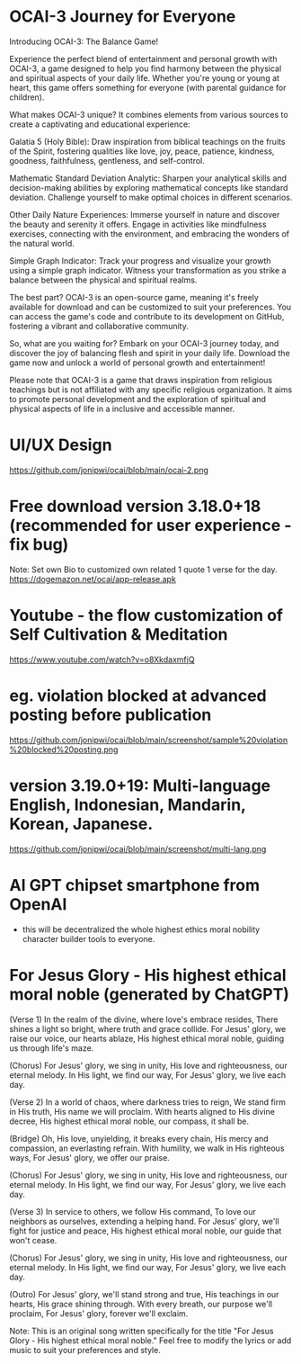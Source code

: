 # OCAI-3 Journey for Everyone

Introducing OCAI-3: The Balance Game!

Experience the perfect blend of entertainment and personal growth with OCAI-3, a game designed to help you find harmony between the physical and spiritual aspects of your daily life. Whether you're young or young at heart, this game offers something for everyone (with parental guidance for children).

What makes OCAI-3 unique? It combines elements from various sources to create a captivating and educational experience:

Galatia 5 (Holy Bible): Draw inspiration from biblical teachings on the fruits of the Spirit, fostering qualities like love, joy, peace, patience, kindness, goodness, faithfulness, gentleness, and self-control.

Mathematic Standard Deviation Analytic: Sharpen your analytical skills and decision-making abilities by exploring mathematical concepts like standard deviation. Challenge yourself to make optimal choices in different scenarios.

Other Daily Nature Experiences: Immerse yourself in nature and discover the beauty and serenity it offers. Engage in activities like mindfulness exercises, connecting with the environment, and embracing the wonders of the natural world.

Simple Graph Indicator: Track your progress and visualize your growth using a simple graph indicator. Witness your transformation as you strike a balance between the physical and spiritual realms.

The best part? OCAI-3 is an open-source game, meaning it's freely available for download and can be customized to suit your preferences. You can access the game's code and contribute to its development on GitHub, fostering a vibrant and collaborative community.

So, what are you waiting for? Embark on your OCAI-3 journey today, and discover the joy of balancing flesh and spirit in your daily life. Download the game now and unlock a world of personal growth and entertainment!

Please note that OCAI-3 is a game that draws inspiration from religious teachings but is not affiliated with any specific religious organization. It aims to promote personal development and the exploration of spiritual and physical aspects of life in a inclusive and accessible manner.

# UI/UX Design
https://github.com/jonipwi/ocai/blob/main/ocai-2.png

# Free download version 3.18.0+18 (recommended for user experience - fix bug)
Note: Set own Bio to customized own related 1 quote 1 verse for the day.
https://dogemazon.net/ocai/app-release.apk 

# Youtube - the flow customization of Self Cultivation & Meditation 
https://www.youtube.com/watch?v=o8XkdaxmfjQ

# eg. violation blocked at advanced posting before publication
https://github.com/jonipwi/ocai/blob/main/screenshot/sample%20violation%20blocked%20posting.png

# version 3.19.0+19: Multi-language English, Indonesian, Mandarin, Korean, Japanese.
https://github.com/jonipwi/ocai/blob/main/screenshot/multi-lang.png

# AI GPT chipset smartphone from OpenAI
- this will be decentralized the whole highest ethics moral nobility character builder tools to everyone.

# For Jesus Glory - His highest ethical moral noble (generated by ChatGPT)
(Verse 1)
In the realm of the divine, where love's embrace resides,
There shines a light so bright, where truth and grace collide.
For Jesus' glory, we raise our voice, our hearts ablaze,
His highest ethical moral noble, guiding us through life's maze.

(Chorus)
For Jesus' glory, we sing in unity,
His love and righteousness, our eternal melody.
In His light, we find our way,
For Jesus' glory, we live each day.

(Verse 2)
In a world of chaos, where darkness tries to reign,
We stand firm in His truth, His name we will proclaim.
With hearts aligned to His divine decree,
His highest ethical moral noble, our compass, it shall be.

(Bridge)
Oh, His love, unyielding, it breaks every chain,
His mercy and compassion, an everlasting refrain.
With humility, we walk in His righteous ways,
For Jesus' glory, we offer our praise.

(Chorus)
For Jesus' glory, we sing in unity,
His love and righteousness, our eternal melody.
In His light, we find our way,
For Jesus' glory, we live each day.

(Verse 3)
In service to others, we follow His command,
To love our neighbors as ourselves, extending a helping hand.
For Jesus' glory, we'll fight for justice and peace,
His highest ethical moral noble, our guide that won't cease.

(Chorus)
For Jesus' glory, we sing in unity,
His love and righteousness, our eternal melody.
In His light, we find our way,
For Jesus' glory, we live each day.

(Outro)
For Jesus' glory, we'll stand strong and true,
His teachings in our hearts, His grace shining through.
With every breath, our purpose we'll proclaim,
For Jesus' glory, forever we'll exclaim.

Note: This is an original song written specifically for the title "For Jesus Glory - His highest ethical moral noble." Feel free to modify the lyrics or add music to suit your preferences and style.